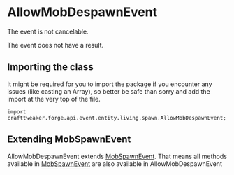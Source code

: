 # AllowMobDespawnEvent

The event is not cancelable.

The event does not have a result.

## Importing the class

It might be required for you to import the package if you encounter any issues (like casting an Array), so better be safe than sorry and add the import at the very top of the file.
```zenscript
import crafttweaker.forge.api.event.entity.living.spawn.AllowMobDespawnEvent;
```


## Extending MobSpawnEvent

AllowMobDespawnEvent extends [MobSpawnEvent](/forge/api/event/entity/living/spawn/MobSpawnEvent). That means all methods available in [MobSpawnEvent](/forge/api/event/entity/living/spawn/MobSpawnEvent) are also available in AllowMobDespawnEvent

